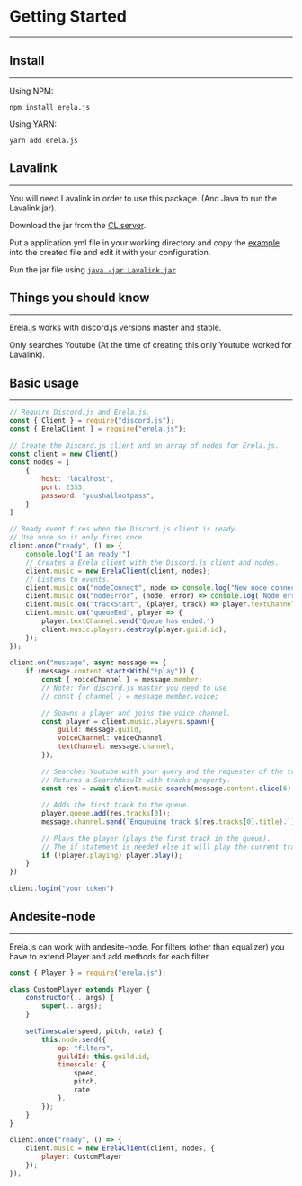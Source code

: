 # Getting Started
---

## Install
---

Using NPM:
```
npm install erela.js
```
Using YARN:
```
yarn add erela.js
```

## Lavalink
---

You will need Lavalink in order to use this package. (And Java to run the Lavalink jar).

Download the jar from the [CL server](https://ci.fredboat.com/viewLog.html?buildId=lastSuccessful&buildTypeId=Lavalink_Build&tab=artifacts&guest=1).

Put a application.yml file in your working directory and copy the [example](https://github.com/Frederikam/Lavalink/blob/master/LavalinkServer/application.yml.example) into the created file and edit it with your configuration.

Run the jar file using [`java -jar Lavalink.jar`]()

## Things you should know
---

Erela.js works with discord.js versions master and stable.

Only searches Youtube (At the time of creating this only Youtube worked for Lavalink).

## Basic usage
---

```js
// Require Discord.js and Erela.js.
const { Client } = require("discord.js");
const { ErelaClient } = require("erela.js");
 
// Create the Discord.js client and an array of nodes for Erela.js.
const client = new Client();
const nodes = [
    {
        host: "localhost",
        port: 2333,
        password: "youshallnotpass",
    }
]
 
// Ready event fires when the Discord.js client is ready.
// Use once so it only fires once.
client.once("ready", () => {
    console.log("I am ready!")
    // Creates a Erela client with the Discord.js client and nodes.
    client.music = new ErelaClient(client, nodes);
    // Listens to events.
    client.music.on("nodeConnect", node => console.log("New node connected"));
    client.music.on("nodeError", (node, error) => console.log(`Node error: ${error.message}`));
    client.music.on("trackStart", (player, track) => player.textChannel.send(`Now playing: ${track.title}`));
    client.music.on("queueEnd", player => {
        player.textChannel.send("Queue has ended.")
        client.music.players.destroy(player.guild.id);
    });
});
 
client.on("message", async message => {
    if (message.content.startsWith("!play")) {
        const { voiceChannel } = message.member;
        // Note: for discord.js master you need to use
        // const { channel } = message.member.voice;
 
        // Spawns a player and joins the voice channel.
        const player = client.music.players.spawn({
            guild: message.guild,
            voiceChannel: voiceChannel,
            textChannel: message.channel,
        });
 
        // Searches Youtube with your query and the requester of the track(s).
        // Returns a SearchResult with tracks property.
        const res = await client.music.search(message.content.slice(6), message.author);
 
        // Adds the first track to the queue.
        player.queue.add(res.tracks[0]);
        message.channel.send(`Enqueuing track ${res.tracks[0].title}.`)
 
        // Plays the player (plays the first track in the queue).
        // The if statement is needed else it will play the current track again
        if (!player.playing) player.play();
    }
})
 
client.login("your token")
```

## Andesite-node
---
Erela.js can work with andesite-node. For filters (other than equalizer) you have to extend Player and add methods for each filter.

```js
const { Player } = require("erela.js");
 
class CustomPlayer extends Player {
    constructor(...args) {
        super(...args);
    }
 
    setTimescale(speed, pitch, rate) {
        this.node.send({
            op: "filters",
            guildId: this.guild.id,
            timescale: {
                speed,
                pitch,
                rate
            },
        });
    }
}
 
client.once("ready", () => {
    client.music = new ErelaClient(client, nodes, {
        player: CustomPlayer
    });
});
```
